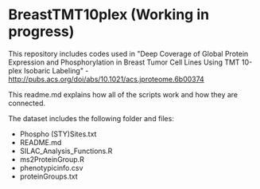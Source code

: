 # BreastTMT10plex (Working in progress)
This repository includes codes used in "Deep Coverage of Global Protein Expression and Phosphorylation in Breast Tumor Cell Lines Using TMT 10-plex Isobaric Labeling" - http://pubs.acs.org/doi/abs/10.1021/acs.jproteome.6b00374

This readme.md explains how all of the scripts work and how they are connected.

The dataset includes the following folder and files:
- Phospho (STY)Sites.txt
- README.md 
- SILAC_Analysis_Functions.R
- ms2ProteinGroup.R
- phenotypicinfo.csv 
- proteinGroups.txt 
